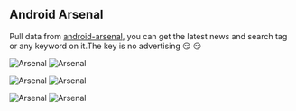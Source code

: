 ## Android Arsenal

Pull data from [android-arsenal](https://android-arsenal.com/), you can get the latest news and search tag or any keyword on it.The key is no advertising :smirk: :smirk:


![Arsenal](https://raw.githubusercontent.com/lovejjfg/screenshort/master/729019195799321255.jpg) ![Arsenal](https://raw.githubusercontent.com/lovejjfg/screenshort/master/788612810845786773.jpg)

![Arsenal](https://raw.githubusercontent.com/lovejjfg/screenshort/master/910268688095894450.jpg) ![Arsenal](https://raw.githubusercontent.com/lovejjfg/screenshort/master/813414262641194397.jpg) 

![Arsenal](https://raw.githubusercontent.com/lovejjfg/screenshort/master/492076039457419714.jpg) ![Arsenal](https://raw.githubusercontent.com/lovejjfg/screenshort/master/545957406412897876.jpg)
